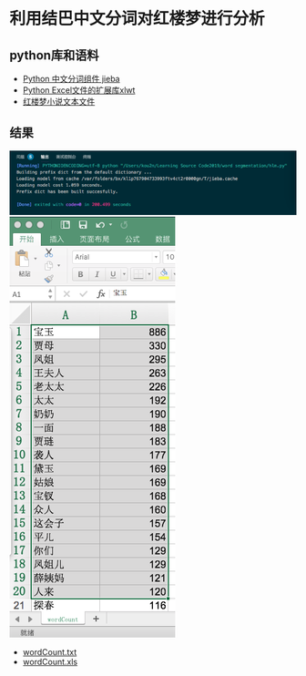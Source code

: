 # 利用结巴中文分词对红楼梦进行分析

## python库和语料
- [Python 中文分词组件 jieba](https://github.com/fxsjy/jieba)
- [Python Excel文件的扩展库xlwt](https://pypi.python.org/pypi/xlwt)
- [红楼梦小说文本文件](https://github.com/KoU2N/Learning-Source-Code2019/blob/master/word_segmentation/红楼梦.txt)
## 结果
![](https://github.com/KoU2N/Learning-Source-Code2019/blob/master/word_segmentation/cmd_result.png)
![](https://github.com/KoU2N/Learning-Source-Code2019/blob/master/word_segmentation/xls_top20.png)
- [wordCount.txt](https://github.com/KoU2N/Learning-Source-Code2019/blob/master/word_segmentation/wordCount.txt)
- [wordCount.xls](https://github.com/KoU2N/Learning-Source-Code2019/blob/master/word_segmentation/wordCount.xls)